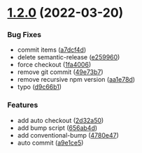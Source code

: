 # [1.2.0](https://github.com/nonanonno/semantic-release-sample/compare/v1.1.0...v1.2.0) (2022-03-20)


### Bug Fixes

* commit items ([a7dcf4d](https://github.com/nonanonno/semantic-release-sample/commit/a7dcf4d069291f8df63d1c7d92196c5a61f0c7a6))
* delete semantic-release ([e259960](https://github.com/nonanonno/semantic-release-sample/commit/e259960ce0e452361f2eb6e5ee4138c42b5c1dcd))
* force checkout ([1fa4006](https://github.com/nonanonno/semantic-release-sample/commit/1fa400627c8145df3576a524779ea9030b734912))
* remove git commit ([49e73b7](https://github.com/nonanonno/semantic-release-sample/commit/49e73b77a858379194e43c18f26bf5ba50e8fe21))
* remove recursive npm version ([aa1e78d](https://github.com/nonanonno/semantic-release-sample/commit/aa1e78d4c1ca8aea9b48f9ece9b69b07d576c1af))
* typo ([d9c66b1](https://github.com/nonanonno/semantic-release-sample/commit/d9c66b18d30103b7c7023e40cc590a87d44c0646))


### Features

* add auto checkout ([2d32a50](https://github.com/nonanonno/semantic-release-sample/commit/2d32a50e054902941172376ef646a5b699c11249))
* add bump script ([656ab4d](https://github.com/nonanonno/semantic-release-sample/commit/656ab4d98b8e1351255892debc3428dc2de38623))
* add conventional-bump ([4780e47](https://github.com/nonanonno/semantic-release-sample/commit/4780e4714cd51ace4c2440df65aa8fe6a1366594))
* auto commit ([a9e1ce5](https://github.com/nonanonno/semantic-release-sample/commit/a9e1ce5dcb1d264f5c22e0cc0378c8efb7707f3c))



